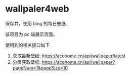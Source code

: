 # wallpaler4web

保存并，使用 bing 的每日壁纸。

该项目为 pc 端展示页面。

使用到的相关接口如下

1. 获取最新壁纸: https://acohome.cn/api/wallpaper/latest
2. 分页获取壁纸: https://acohome.cn/api/wallpaper?pageNum=1&pageSize=10
